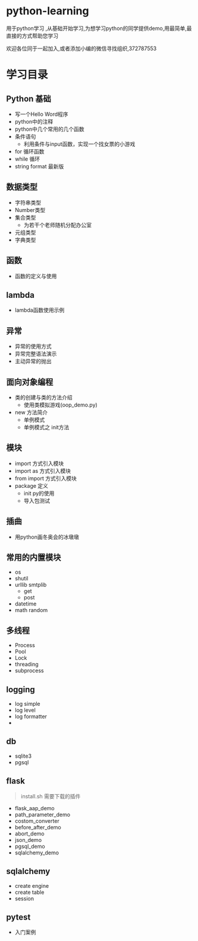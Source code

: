 # python-learning

用于python学习 ,从基础开始学习,为想学习python的同学提供demo,用最简单,最直接的方式帮助您学习

欢迎各位同于一起加入,或者添加小编的微信寻找组织,372787553

# 学习目录

## Python 基础

- 写一个Hello Word程序
- python中的注释
- python中几个常用的几个函数
- 条件语句
    - 利用条件与input函数，实现一个找女票的小游戏
- for 循环函数
- while 循环
- string format 最新版

## 数据类型

- 字符串类型
- Number类型
- 集合类型
    - 为若干个老师随机分配办公室
- 元组类型
- 字典类型

## 函数

- 函数的定义与使用

## lambda

- lambda函数使用示例

## 异常

- 异常的使用方式
- 异常完整语法演示
- 主动异常的抛出

## 面向对象编程

- 类的创建与类的方法介绍
    - 使用类模拟游戏(oop_demo.py)
- new 方法简介
    - 单例模式
    - 单例模式之 init方法

## 模块

- import 方式引入模块
- import as 方式引入模块
- from import 方式引入模块
- package 定义
    - init py的使用
    - 导入包测试

## 插曲

- 用python画冬奥会的冰墩墩

## 常用的内置模块

- os
- shutil
- urllib smtplib
    - get
    - post
- datetime
- math random

## 多线程

- Process
- Pool
- Lock
- threading
- subprocess

## logging

- log simple
- log level
- log formatter
- 

## db

- sqlite3
- pgsql

## flask

> install.sh 需要下载的插件

- flask_aap_demo
- path_parameter_demo
- costom_converter
- before_after_demo
- abort_demo
- json_demo
- pgsql_demo
- sqlalchemy_demo

## sqlalchemy

- create engine
- create table
- session 

## pytest
- 入门案例
